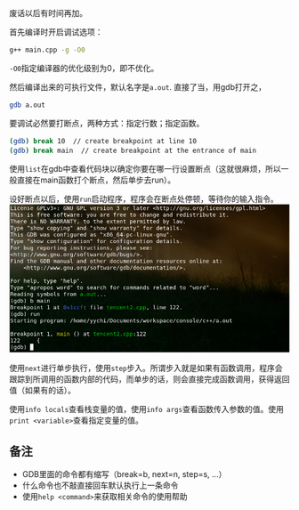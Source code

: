 
废话以后有时间再加。

首先编译时开启调试选项：
```bash
g++ main.cpp -g -O0
```
`-O0`指定编译器的优化级别为0，即不优化。

然后编译出来的可执行文件，默认名字是`a.out`. 直接了当，用gdb打开之，
```bash
gdb a.out
```

<!-- more -->

要调试必然要打断点，两种方式：指定行数；指定函数。
```bash
(gdb) break 10  // create breakpoint at line 10
(gdb) break main  // create breakpoint at the entrance of main
```
使用`list`在gdb中查看代码块以确定你要在哪一行设置断点（这就很麻烦，所以一般直接在main函数打个断点，然后单步去run）。

设好断点以后，使用`run`启动程序，程序会在断点处停顿，等待你的输入指令。
![gdb-demo](gdb-demo.png)

使用`next`进行单步执行，使用`step`步入。所谓步入就是如果有函数调用，程序会跟踪到所调用的函数内部的代码，而单步的话，则会直接完成函数调用，获得返回值（如果有的话）。

使用`info locals`查看栈变量的值，使用`info args`查看函数传入参数的值。使用`print <variable>`查看指定变量的值。

## 备注

- GDB里面的命令都有缩写（break=b, next=n, step=s, ...）
- 什么命令也不敲直接回车默认执行上一条命令
- 使用`help <command>`来获取相关命令的使用帮助
